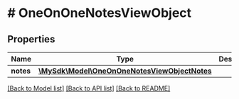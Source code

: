 # # OneOnOneNotesViewObject

## Properties

Name | Type | Description | Notes
------------ | ------------- | ------------- | -------------
**notes** | [**\MySdk\Model\OneOnOneNotesViewObjectNotes**](OneOnOneNotesViewObjectNotes.md) |  | [optional]

[[Back to Model list]](../../README.md#models) [[Back to API list]](../../README.md#endpoints) [[Back to README]](../../README.md)

